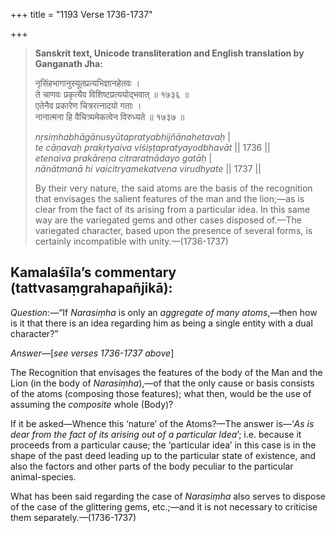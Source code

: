 +++
title = "1193 Verse 1736-1737"

+++
> **Sanskrit text, Unicode transliteration and English translation by Ganganath Jha:** 
>
> नृसिंहभागानुस्यूतप्रत्यभिज्ञानहेतवः ।  
> ते चाणवः प्रकृत्यैव विशिष्टप्रत्ययोद्भवात् ॥ १७३६ ॥  
> एतेनैव प्रकारेण चित्ररत्नादयो गताः ।  
> नानात्मना हि वैचित्र्यमेकत्वेन विरुध्यते ॥ १७३७ ॥ 
>
> *nṛsiṃhabhāgānusyūtapratyabhijñānahetavaḥ* \|  
> *te cāṇavaḥ prakṛtyaiva viśiṣṭapratyayodbhavāt* \|\| 1736 \|\|  
> *etenaiva prakāreṇa citraratnādayo gatāḥ* \|  
> *nānātmanā hi vaicitryamekatvena virudhyate* \|\| 1737 \|\| 
>
> By their very nature, the said atoms are the basis of the recognition that envisages the salient features of the man and the lion;—as is clear from the fact of its arising from a particular idea. In this same way are the variegated gems and other cases disposed of.—The variegated character, based upon the presence of several forms, is certainly incompatible with unity.—(1736-1737)



## Kamalaśīla’s commentary (tattvasaṃgrahapañjikā):

*Question*:—“If *Narasiṃha* is only an *aggregate of many atoms*,—then how is it that there is an idea regarding him as being a single entity with a dual character?”

*Answer*—[*see verses 1736-1737 above*]

The Recognition that envisages the features of the body of the Man and the Lion (in the body of *Narasiṃha*),—of that the only cause or basis consists of the atoms (composing those features); what then, would be the use of assuming the *composite* whole (Body)?

If it be asked—Whence this ‘nature’ of the Atoms?—The answer is—‘*As is dear from the fact of its arising out of a particular Idea*’; i.e. because it proceeds from a particular cause; the ‘particular idea’ in this case is in the shape of the past deed leading up to the particular state of existence, and also the factors and other parts of the body peculiar to the particular animal-species.

What has been said regarding the case of *Narasiṃha* also serves to dispose of the case of the glittering gems, etc.;—and it is not necessary to criticise them separately.—(1736-1737)


